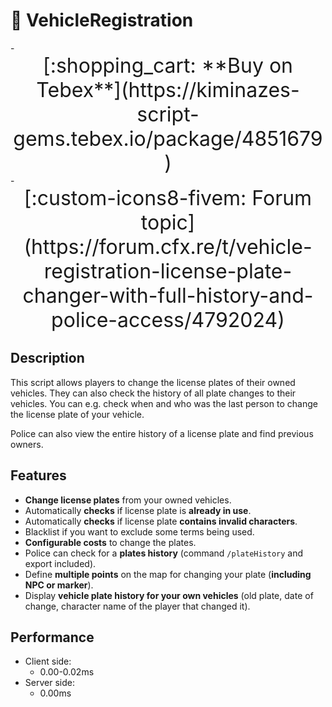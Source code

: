 
# 📄 VehicleRegistration

<div class="grid cards" markdown>
- <center><span style="font-size: 32px;">[:shopping_cart: **Buy on Tebex**](https://kiminazes-script-gems.tebex.io/package/4851679)</span></center>
- <center><span style="font-size: 32px;">[:custom-icons8-fivem: Forum topic](https://forum.cfx.re/t/vehicle-registration-license-plate-changer-with-full-history-and-police-access/4792024)</span></center>
</div>

## Description

This script allows players to change the license plates of their owned vehicles. They can also 
check the history of all plate changes to their vehicles. You can e.g. check when and who was the 
last person to change the license plate of your vehicle.

Police can also view the entire history of a license plate and find previous owners.

<div class="youtube-placeholder" data-videotitle="VehicleRegistration Showcase" data-videoid="hoC2_gNQpq8"></div>

## Features

* **Change license plates** from your owned vehicles.
* Automatically **checks** if license plate is **already in use**.
* Automatically **checks** if license plate **contains invalid characters**.
* Blacklist if you want to exclude some terms being used.
* **Configurable costs** to change the plates.
* Police can check for a **plates history** (command `/plateHistory` and export included).
* Define **multiple points** on the map for changing your plate (**including NPC or marker**).
* Display **vehicle plate history for your own vehicles** (old plate, date of change, character 
  name of the player that changed it).

## Performance

* Client side:
  * 0.00-0.02ms
* Server side:
  * 0.00ms
